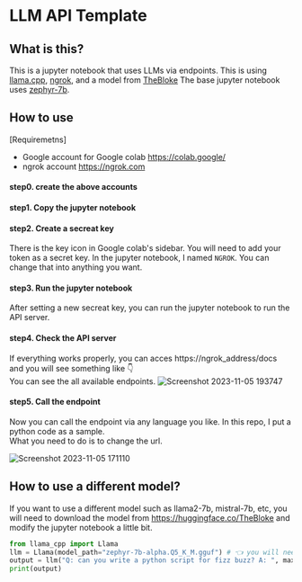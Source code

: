 # LLM API Template

## What is this?
This is a jupyter notebook that uses LLMs via endpoints. This is using [llama.cpp](https://github.com/ggerganov/llama.cpp), [ngrok](https://ngrok.com/), and a model from [TheBloke](https://huggingface.co/TheBloke)
The base jupyter notebook uses [zephyr-7b](https://huggingface.co/TheBloke/zephyr-7B-beta-GGUF).

## How to use
[Requiremetns]  
- Google account for Google colab https://colab.google/
- ngrok account https://ngrok.com

#### step0. create the above accounts  
#### step1. Copy the jupyter notebook
#### step2. Create a secreat key
There is the key icon in Google colab's sidebar. You will need to add your token as a secret key. In the jupyter notebook, I named `NGROK`. You can change that into anything you want.    
#### step3. Run the jupyter notebook
After setting a new secreat key, you can run the jupyter notebook to run the API server.
#### step4. Check the API server
If everything works properly, you can acces https://ngrok_address/docs and you will see something like 👇  
You can see the all available endpoints. 
![Screenshot 2023-11-05 193747](https://github.com/koji/llm_api_template/assets/474225/561830f6-f3a7-4c71-bc39-c857c8eb7ad9)

#### step5. Call the endpoint
Now you can call the endpoint via any language you like. In this repo, I put a python code as a sample.  
What you need to do is to change the url.  

![Screenshot 2023-11-05 171110](https://github.com/koji/llm_api_template/assets/474225/240bd549-60c9-4332-8b69-f54802c60b7b)


## How to use a different model?
If you want to use a different model such as llama2-7b, mistral-7b, etc, you will need to download the model from  https://huggingface.co/TheBloke and modify the jupyter notebook a little bit.

```py
from llama_cpp import Llama
llm = Llama(model_path="zephyr-7b-alpha.Q5_K_M.gguf") # 👈 you will need to change this model path.
output = llm("Q: can you write a python script for fizz buzz? A: ", max_tokens=2048, stop=["Q:", "\n"], echo=True)
print(output)
```
